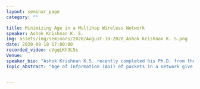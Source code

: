 ```yaml
---
layout: seminar_page
category: ""

title: Minimizing Age in a Multihop Wireless Network 
speaker: Ashok Krishnan K. S.
img: assets/img/seminars/2020/August-18-2020_Ashok Krishnan K. S.png
date: 2020-08-18 17:00:00 
recorded_video: cVgqLKh3L5s
Venue: 
speaker_bio: "Ashok Krishnan K.S. recently completed his Ph.D. from the Department of ECE, IISc. His research interests are in the areas of wireless networks, communications and queueing."
Topic_abstract: "Age of Information (AoI) of packets in a network give a sense of the ‘freshness’ of the information. Applications often require packets to be delivered before they age too much. The talk will discuss a scheduling algorithm designed to transmit packets across the network while meeting age requirements of multiple flows, simultaneously. The algorithm uses a packet dropping rule and a slot wise optimization, which can also be implemented in a distributed fashion. It is seen to perform well, and brings the age close to a theoretical lower bound."


---
```


